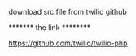 
download src file from twilio github 


******* the link ********

https://github.com/twilio/twilio-php

